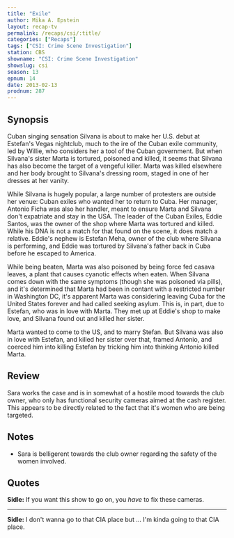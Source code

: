 ```yaml
---
title: "Exile"
author: Mika A. Epstein
layout: recap-tv
permalink: /recaps/csi/:title/
categories: ["Recaps"]
tags: ["CSI: Crime Scene Investigation"]
station: CBS
showname: "CSI: Crime Scene Investigation"
showslug: csi
season: 13  
epnum: 14  
date: 2013-02-13
prodnum: 287  
---
```


## Synopsis

Cuban singing sensation Silvana is about to make her U.S. debut at Estefan's Vegas nightclub, much to the ire of the Cuban exile community, led by Willie, who considers her a tool of the Cuban government. But when Silvana's sister Marta is tortured, poisoned and killed, it seems that Silvana has also become the target of a vengeful killer. Marta was killed elsewhere and her body brought to Silvana's dressing room, staged in one of her dresses at her vanity.

While Silvana is hugely popular, a large number of protesters are outside her venue: Cuban exiles who wanted her to return to Cuba. Her manager, Antonio Ficha was also her handler, meant to ensure Marta and Silvana don't expatriate and stay in the USA. The leader of the Cuban Exiles, Eddie Santos, was the owner of the shop where Marta was tortured and killed. While his DNA is not a match for that found on the scene, it does match a relative. Eddie's nephew is Estefan Meha, owner of the club where Silvana is performing, and Eddie was tortured by Silvana's father back in Cuba before he escaped to America.

While being beaten, Marta was also poisoned by being force fed casava leaves, a plant that causes cyanotic effects when eaten. When Silvana comes down with the same symptoms (though she was poisoned via pills), and it's determined that Marta had been in contant with a restricted number in Washington DC, it's apparent Marta was considering leaving Cuba for the United States forever and had called seeking asylum. This is, in part, due to Estefan, who was in love with Marta. They met up at Eddie's shop to make love, and Silvana found out and killed her sister.

Marta wanted to come to the US, and to marry Stefan. But Silvana was also in love with Estefan, and killed her sister over that, framed Antonio, and coerced him into killing Estefan by tricking him into thinking Antonio killed Marta.

## Review

Sara works the case and is in somewhat of a hostile mood towards the club owner, who only has functional security cameras aimed at the cash register. This appears to be directly related to the fact that it's women who are being targeted.

## Notes

* Sara is belligerent towards the club owner regarding the safety of the women involved.

## Quotes

**Sidle:** If you want this show to go on, you *have* to fix these cameras.  

- - -

**Sidle:** I don't wanna go to that CIA place but ... I'm kinda going to that CIA place.

